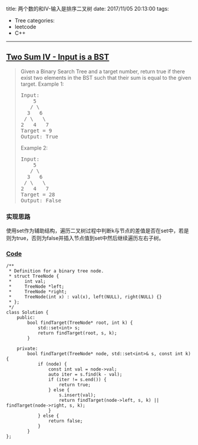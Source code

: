 title: 两个数的和IV-输入是排序二叉树
date: 2017/11/05 20:13:00
tags:
- Tree
categories:
- leetcode
- C++

---
## [Two Sum IV - Input is a BST](https://leetcode.com/problems/two-sum-iv-input-is-a-bst/description/)
> Given a Binary Search Tree and a target number, return true if there exist two elements in the BST such that their sum is equal to the given target.
> Example 1:
> <pre>
> Input:
>     5
>    / \
>   3   6
>  / \   \
> 2   4   7
> Target = 9
> Output: True
> </pre>
> Example 2:
> <pre>
> Input:
>     5
>    / \
>   3   6
>  / \   \
> 2   4   7
> Target = 28
> Output: False
> </pre>

### 实现思路
使用set作为辅助结构，遍历二叉树过程中判断k与节点的差值是否在set中，若是则为true，否则为false并插入节点值到set中然后继续遍历左右子树。

### [Code](https://github.com/Finalcheat/leetcode/blob/master/src/Two-Sum-IV-Input-is-a-BST.cpp)
```
/**
 * Definition for a binary tree node.
 * struct TreeNode {
 *     int val;
 *     TreeNode *left;
 *     TreeNode *right;
 *     TreeNode(int x) : val(x), left(NULL), right(NULL) {}
 * };
 */
class Solution {
    public:
        bool findTarget(TreeNode* root, int k) {
            std::set<int> s;
            return findTarget(root, s, k);
        }

    private:
        bool findTarget(TreeNode* node, std::set<int>& s, const int k) {
            if (node) {
                const int val = node->val;
                auto iter = s.find(k - val);
                if (iter != s.end()) {
                    return true;
                } else {
                    s.insert(val);
                    return findTarget(node->left, s, k) || findTarget(node->right, s, k);
                }
            } else {
                return false;
            }
        }
};
```
